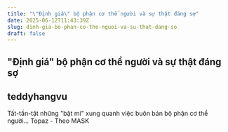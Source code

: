 ```yaml
---
title: "\"Định giá\" bộ phận cơ thể người và sự thật đáng sợ"
date: 2025-06-12T11:43:39Z
slug: dinh-gia-bo-phan-co-the-nguoi-va-su-that-dang-so
draft: false
---
```


## "Định giá" bộ phận cơ thể người và sự thật đáng sợ

## teddyhangvu

Tất-tần-tật những "bật mí" xung quanh việc buôn bán bộ phận cơ thể người...​ ​​Topaz - Theo MASK